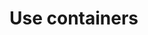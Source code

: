 <!--[metadata]>
+++
title = "Use containers"
description = "How to manage data inside your Docker containers."
keywords = ["Examples, Usage, volume, docker, documentation, user guide, data,  volumes"]
[menu.engine]
identifier = "smn_containers_eng"
parent = "mn_use_engine"
+++
<![end-metadata]-->

# Use containers
